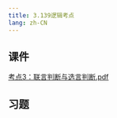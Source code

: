 ```yaml
---
title: 3.139逻辑考点
lang: zh-CN
---
```



## 课件
[考点3：联言判断与选言判断.pdf](..%2F..%2Fpublic%2Flogic%2F3.%E9%80%BB%E8%BE%91-139%E5%88%86%2F3.139%E9%80%BB%E8%BE%91%E8%80%83%E7%82%B9%2F%E8%80%83%E7%82%B93%EF%BC%9A%E8%81%94%E8%A8%80%E5%88%A4%E6%96%AD%E4%B8%8E%E9%80%89%E8%A8%80%E5%88%A4%E6%96%AD.pdf)
## 习题
```



```


